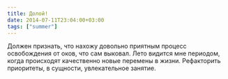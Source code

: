 ```yaml
---
title: Долой!
date: 2014-07-11T23:04:00+03:00
tags: ["summer"]
---
```


Должен признать, что нахожу довольно приятным процесс освобождения от оков, что сам выковал. Лето видится мне периодом, когда происходят качественно новые перемены в жизни. Рефакторить приоритеты, в сущности, увлекательное занятие.
